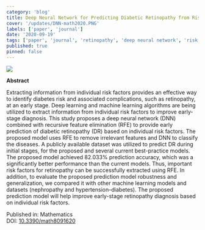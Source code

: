 ```yaml
---
category: 'blog'
title: Deep Neural Network for Predicting Diabetic Retinopathy from Risk Factors
cover: '/updates/DNN-math2020.PNG'
labels: ['paper', 'journal']
date: '2020-09-19'
tags: ['paper', 'journal', 'retinopathy', 'deep neural network', 'risk factor', 'health informatics']
published: true
pinned: false
---
```


<img src="/updates/DNN-math2020.PNG"/><br/>

**Abstract**

Extracting information from individual risk factors provides an effective way to identify diabetes risk and associated complications, such as retinopathy, at an early stage. Deep learning and machine learning algorithms are being utilized to extract information from individual risk factors to improve early-stage diagnosis. This study proposes a deep neural network (DNN) combined with recursive feature elimination (RFE) to provide early prediction of diabetic retinopathy (DR) based on individual risk factors. The proposed model uses RFE to remove irrelevant features and DNN to classify the diseases. A publicly available dataset was utilized to predict DR during initial stages, for the proposed and several current best-practice models. The proposed model achieved 82.033% prediction accuracy, which was a significantly better performance than the current models. Thus, important risk factors for retinopathy can be successfully extracted using RFE. In addition, to evaluate the proposed prediction model robustness and generalization, we compared it with other machine learning models and datasets (nephropathy and hypertension–diabetes). The proposed prediction model will help improve early-stage retinopathy diagnosis based on individual risk factors. 


Published in: Mathematics<br/>
DOI: <a target='_blank' alt='' rel='noopener noreferrer' href='https://doi.org/10.3390/math8091620'>10.3390/math8091620</a>
